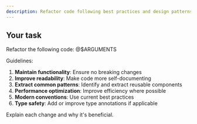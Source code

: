 ```yaml
---
description: Refactor code following best practices and design patterns
---
```


## Your task

Refactor the following code: @$ARGUMENTS

Guidelines:
1. **Maintain functionality**: Ensure no breaking changes
2. **Improve readability**: Make code more self-documenting
3. **Extract common patterns**: Identify and extract reusable components
4. **Performance optimization**: Improve efficiency where possible
5. **Modern conventions**: Use current best practices
6. **Type safety**: Add or improve type annotations if applicable

Explain each change and why it's beneficial.